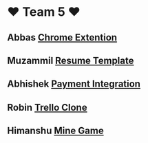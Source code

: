 
# ❤ Team 5 ❤





## Abbas  [Chrome Extention](https://github.com/aliji865030/Team_5-Geekathon/tree/main/Chrome_Extention_by_ABBAS_ALI)

## Muzammil  [Resume Template](https://aliji865030.github.io/Team_5-Geekathon/Resume_Template_by_MOHAMMED_MUZAMMIL/)


## Abhishek  [Payment Integration](https://aliji865030.github.io/Team_5-Geekathon/Payment_Integration_by_ABHISHEK/)


## Robin  [Trello Clone](https://github.com/aliji865030/Team_5-Geekathon/tree/main/Chrome_Extention_by_ABBAS_ALI)

## Himanshu  [Mine Game](https://github.com/aliji865030/Team_5-Geekathon/tree/main/Chrome_Extention_by_ABBAS_ALI)




